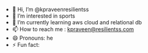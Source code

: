 - 👋 Hi, I’m @kpraveenresilientss
- 👀 I’m interested in sports 
- 🌱 I’m currently learning aws cloud and relational db
- 📫 How to reach me : kpraveen@resilientss.com
- 😄 Pronouns: he
- ⚡ Fun fact: 

<!---
kpraveenresilientss/kpraveenresilientss is a ✨ special ✨ repository because its `README.md` (this file) appears on your GitHub profile.
You can click the Preview link to take a look at your changes.
--->
